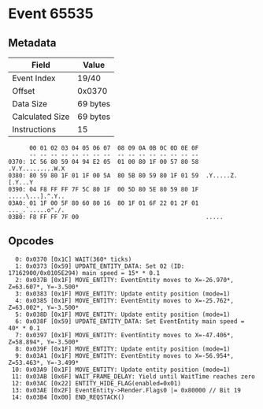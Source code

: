 # Event 65535

## Metadata

| Field           | Value    |
|-----------------|----------|
| Event Index     | 19/40    |
| Offset          | 0x0370   |
| Data Size       | 69 bytes |
| Calculated Size | 69 bytes |
| Instructions    | 15       |

```
      00 01 02 03 04 05 06 07  08 09 0A 0B 0C 0D 0E 0F
      -- -- -- -- -- -- -- --  -- -- -- -- -- -- -- --
0370: 1C 56 80 59 04 94 E2 05  01 00 80 1F 00 57 80 58  .V.Y.........W.X
0380: 80 59 80 1F 01 1F 00 5A  80 5B 80 59 80 1F 01 59  .Y.....Z.[.Y...Y
0390: 04 F8 FF FF 7F 5C 80 1F  00 5D 80 5E 80 59 80 1F  .....\...].^.Y..
03A0: 01 1F 00 5F 80 60 80 16  80 1F 01 6F 22 01 2F 01  ..._.`.....o"./.
03B0: F8 FF FF 7F 00                                    .....           
```

## Opcodes

```
  0: 0x0370 [0x1C] WAIT(360* ticks)
  1: 0x0373 [0x59] UPDATE_ENTITY_DATA: Set 02 (ID: 17162900/0x0105E294) main speed = 15* * 0.1
  2: 0x037B [0x1F] MOVE_ENTITY: EventEntity moves to X=-26.970*, Z=63.607*, Y=-3.500*
  3: 0x0383 [0x1F] MOVE_ENTITY: Update entity position (mode=1)
  4: 0x0385 [0x1F] MOVE_ENTITY: EventEntity moves to X=-25.762*, Z=63.002*, Y=-3.500*
  5: 0x038D [0x1F] MOVE_ENTITY: Update entity position (mode=1)
  6: 0x038F [0x59] UPDATE_ENTITY_DATA: Set EventEntity main speed = 40* * 0.1
  7: 0x0397 [0x1F] MOVE_ENTITY: EventEntity moves to X=-47.406*, Z=58.894*, Y=-3.500*
  8: 0x039F [0x1F] MOVE_ENTITY: Update entity position (mode=1)
  9: 0x03A1 [0x1F] MOVE_ENTITY: EventEntity moves to X=-56.954*, Z=53.463*, Y=-3.499*
 10: 0x03A9 [0x1F] MOVE_ENTITY: Update entity position (mode=1)
 11: 0x03AB [0x6F] WAIT_FRAME_DELAY: Yield until WaitTime reaches zero
 12: 0x03AC [0x22] ENTITY_HIDE_FLAG(enabled=0x01)
 13: 0x03AE [0x2F] EventEntity->Render.Flags0 |= 0x80000 // Bit 19
 14: 0x03B4 [0x00] END_REQSTACK()
```
